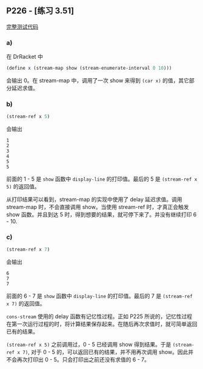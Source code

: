 ## P226 - [练习 3.51]

[完整测试代码](./exercise_3_51.scm)

### a)

在 DrRacket 中

``` Scheme
(define x (stream-map show (stream-enumerate-interval 0 10)))
```

会输出 0。在 stream-map 中，调用了一次 show 来得到 `(car x)` 的值，其它部分延迟求值。

### b)

``` Scheme
(stream-ref x 5)
```

会输出

```
1
2
3
4
5
5
```

前面的 1 - 5 是 `show` 函数中 `display-line` 的打印值。最后的 5 是 `(stream-ref x 5)` 的返回值。

从打印结果可以看到，stream-map 的实现中使用了 delay 延迟求值。调用 stream-map 时，不会直接调用 show。当使用 stream-ref 时，才真正会触发 show 函数。并且到达 5 时，得到想要的结果，就可停下来了。并没有继续打印 6 - 10.

### c)

``` Scheme
(stream-ref x 7)
```

会输出

```
6
7
7
```

前面的 6 - 7 是 `show` 函数中 `display-line` 的打印值。最后的 7 是 `(stream-ref x 7)` 的返回值。

`cons-stream` 使用的 delay 函数有记忆性过程。正如 P225 所说的，记忆性过程在第一次运行过程的时，将计算结果保存起来。在随后再次求值时，就可简单返回已有的结果。

`(stream-ref x 5)` 之前调用过，0 - 5 已经调用 show 得到结果。于是 `(stream-ref x 7)`, 对于 0 - 5 的，可以返回已有的结果，并不用再次调用 show。因此并不会再次打印出 0 - 5。只会打印出之前还没有求值的 6 - 7。

